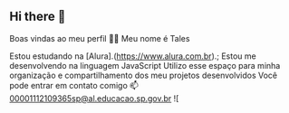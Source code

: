 ## Hi there 👋

Boas vindas ao meu perfil 💙💙
Meu nome é Tales 

Estou estudando na [Alura].(https://www.alura.com.br).;
Estou me desenvolvendo na linguagem JavaScript
Utilizo esse espaço para minha organização e compartilhamento dos meu projetos desenvolvidos
Você pode entrar em contato comigo 📫
00001112109365sp@al.educacao.sp.gov.br
![
